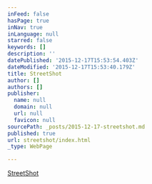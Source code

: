```yaml
---
inFeed: false
hasPage: true
inNav: true
inLanguage: null
starred: false
keywords: []
description: ''
datePublished: '2015-12-17T15:53:54.403Z'
dateModified: '2015-12-17T15:53:40.179Z'
title: StreetShot
author: []
authors: []
publisher:
  name: null
  domain: null
  url: null
  favicon: null
sourcePath: _posts/2015-12-17-streetshot.md
published: true
url: streetshot/index.html
_type: WebPage

---
```

[StreetShot][0]

[0]: https://thegrid.ai/streetshots/